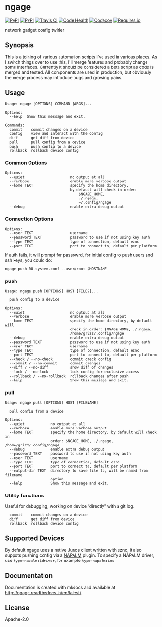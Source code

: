 
# ngage

[![PyPI](https://img.shields.io/pypi/v/ngage.svg?maxAge=3600)](https://pypi.python.org/pypi/ngage)
[![PyPI](https://img.shields.io/pypi/pyversions/ngage.svg?maxAge=3600)](https://pypi.python.org/pypi/ngage)
[![Travis CI](https://img.shields.io/travis/20c/ngage.svg?maxAge=3600)](https://travis-ci.org/20c/ngage)
[![Code Health](https://landscape.io/github/20c/ngage/master/landscape.svg?style=flat)](https://landscape.io/github/20c/ngage/master)
[![Codecov](https://img.shields.io/codecov/c/github/20c/ngage/master.svg?maxAge=3600)](https://codecov.io/github/20c/ngage)
[![Requires.io](https://img.shields.io/requires/github/20c/ngage.svg?maxAge=3600)](https://requires.io/github/20c/ngage/requirements)

network gadget config twirler


## Synopsis

This is a joining of various automation scripts I've used in various places. As I switch things over to use this, I'll merge features and probably change some interfaces. Currently it should be considered a beta script as code is merged and tested. All components are used in production, but obviously the merge process may introduce bugs and growing pains.


## Usage

```
Usage: ngage [OPTIONS] COMMAND [ARGS]...

Options:
  --help  Show this message and exit.

Commands:
  commit    commit changes on a device
  config    view and interact with the config
  diff      get diff from device
  pull      pull config from a device
  push      push config to a device
  rollback  rollback device config
```

### Common Options

```
Options:
  --quiet                     no output at all
  --verbose                   enable more verbose output
  --home TEXT                 specify the home directory,
                              by default will check in order:
                                  $NGAGE_HOME,
                                  ./.ngage,
                                  ~/.config/ngage
  --debug                     enable extra debug output
```

### Connection Options

```
Options:
  --user TEXT                 username
  --password TEXT             password to use if not using key auth
  --type TEXT                 type of connection, default eznc
  --port TEXT                 port to connect to, default per platform
```

If auth fails, it will prompt for passowrd, for initial config to push users and ssh keys, you could do:

```
ngage push 00-system.conf --user=root $HOSTNAME
```

### push

```
Usage: ngage push [OPTIONS] HOST [FILES]...

  push config to a device

Options:
  --quiet                     no output at all
  --verbose                   enable more verbose output
  --home TEXT                 specify the home directory, by default will
                              check in order: $NGAGE_HOME, ./.ngage,
                              /home/grizz/.config/ngage
  --debug                     enable extra debug output
  --password TEXT             password to use if not using key auth
  --user TEXT                 username
  --type TEXT                 type of connection, default eznc
  --port TEXT                 port to connect to, default per platform
  --check / --no-check        commit check config
  --commit / --no-commit      commit changes
  --diff / --no-diff          show diff of changes
  --lock / --no-lock          lock config for exclusive access
  --rollback / --no-rollback  rollback changes after push
  --help                      Show this message and exit.
```


### pull

```
Usage: ngage pull [OPTIONS] HOST [FILENAME]

  pull config from a device

Options:
  --quiet            no output at all
  --verbose          enable more verbose output
  --home TEXT        specify the home directory, by default will check in
                     order: $NGAGE_HOME, ./.ngage, /home/grizz/.config/ngage
  --debug            enable extra debug output
  --password TEXT    password to use if not using key auth
  --user TEXT        username
  --type TEXT        type of connection, default eznc
  --port TEXT        port to connect to, default per platform
  --output-dir TEXT  directory to save file to, will be named from filename
                     option
  --help             Show this message and exit.
```

### Utility functions

Useful for debugging, working on device “directly” with a git log.

```
  commit    commit changes on a device
  diff      get diff from device
  rollback  rollback device config
```

## Supported Devices

By default ngage uses a native Junos client written with eznc, it also suppots
pushing config via a [NAPALM](http://napalm.readthedocs.io/en/latest/) plugin. To specify a NAPALM driver, use `type=napalm:$driver`, for example `type=napalm:ios`


## Documentation

Documentation is created with mkdocs and available at <http://ngage.readthedocs.io/en/latest/>


## License

Apache-2.0

